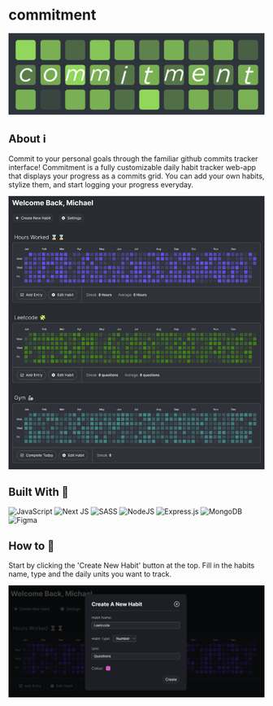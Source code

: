 # commitment 
![Alt text](imgs/logo.png)

## About :information_source:

Commit to your personal goals through the familiar github commits tracker interface! Commitment is a fully customizable daily habit tracker web-app that displays your progress as a commits grid. You can add your own habits, stylize them, and start logging your progress everyday.

![Alt text](imgs/image-1.png)


## Built With :wrench: 

![JavaScript](https://img.shields.io/badge/javascript-%23323330.svg?style=for-the-badge&logo=javascript&logoColor=%23F7DF1E) ![Next JS](https://img.shields.io/badge/Next-black?style=for-the-badge&logo=next.js&logoColor=white) ![SASS](https://img.shields.io/badge/SASS-hotpink.svg?style=for-the-badge&logo=SASS&logoColor=white) ![NodeJS](https://img.shields.io/badge/node.js-6DA55F?style=for-the-badge&logo=node.js&logoColor=white) ![Express.js](https://img.shields.io/badge/express.js-%23404d59.svg?style=for-the-badge&logo=express&logoColor=%2361DAFB) ![MongoDB](https://img.shields.io/badge/MongoDB-%234ea94b.svg?style=for-the-badge&logo=mongodb&logoColor=white) ![Figma](https://img.shields.io/badge/figma-%23F24E1E.svg?style=for-the-badge&logo=figma&logoColor=white)

## How to  :pushpin:

Start by clicking the 'Create New Habit' button at the top. Fill in the habits name, type and the daily units you want to track.

![Alt text](imgs/image-2.png)





